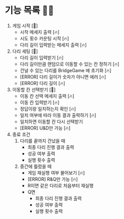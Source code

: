 # 기능 목록 🌟🔥
1. 게임 시작 [🌟]
   - 시작 메세지 출력 [🔥]
   - 시도 횟수 카운팅 시작 [🔥]
   - 다리 길이 입력받는 메세지 출력 [🔥]
2. 다리 세팅 [🌟]
   - 다리 길이 입력받기 [🔥]
   - 다리 길이만큼 랜덤으로 이동할 수 있는 칸 정하기 [🔥]
   - 건널 수 있는 다리를 BridgeGame 에 초기화 [🔥]
   - [ERROR] 다리 길이가 숫자가 아니면 에러 [🔥]
   - [ERROR] 다리 길이 [🔥]
3. 이동할 칸 선택받기 [🌟]
   - 이동 칸 선택 메세지 출력 [🔥]
   - 이동 칸 입력받기 [🔥]
   - 정답이랑 일치하는지 확인 [🔥]
   - 일치 여부에 따라 이동 결과 출력하기 [🔥]
   - 일치하면 이동할 칸 다시 선택받기
   - [ERROR] U&D만 가능 [🔥]
5. 종료 조건
   1. 다리를 끝까지 건넜을 때
      - 최종 다리 진행 결과 출력
      - 성공 여부 출력
      - 실행 횟수 출력
   2. 중간에 틀렸을 때
      - 게임 재실행 여부 물어보기 [🔥]
      - [ERROR] R&Q만 가능 [🔥]
      - R이면 같은 다리로 처음부터 재실행
      - Q면
        - 최종 다리 진행 결과 출력
        - 성공 여부 출력
        - 실행 횟수 출력